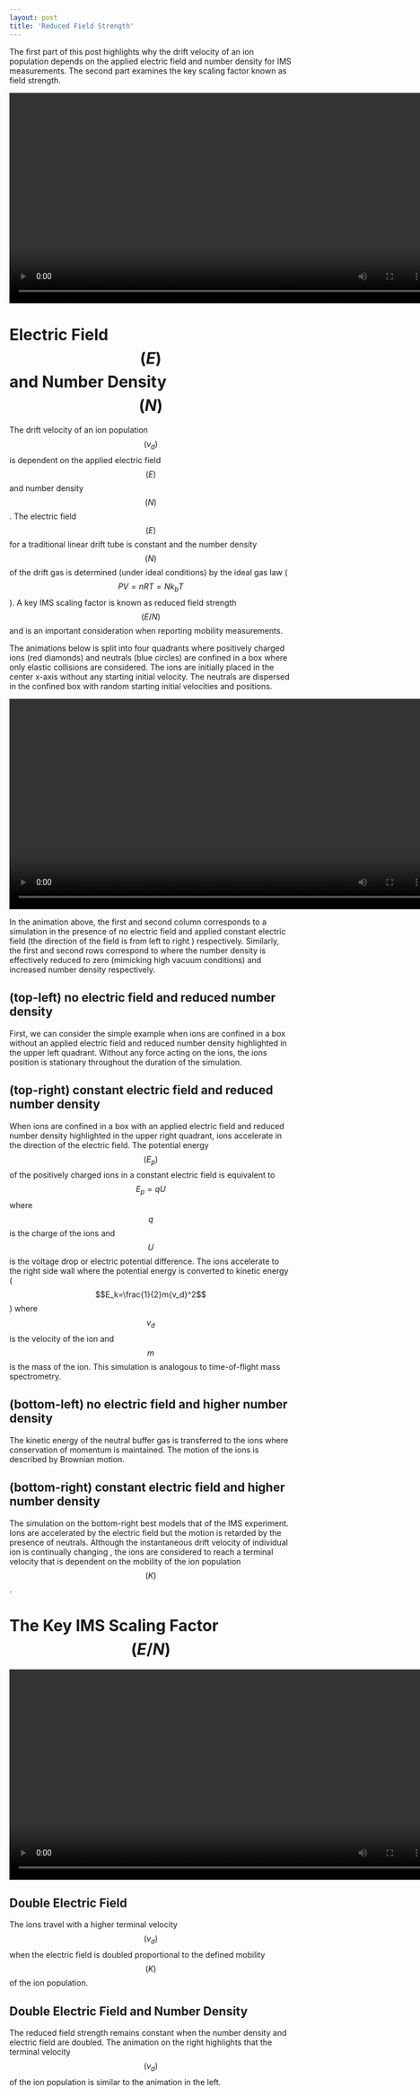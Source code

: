 ```yaml
---
layout: post
title: 'Reduced Field Strength'
---
```


The first part of this post highlights why the drift velocity of an ion
population depends on the applied electric field and number density for
IMS measurements. The second part examines the key scaling factor known
as field strength.

<video width="750" height="375" controls="controls">)
	<source src="/animations/IMS_Theory/E1N1.mp4" type="video/mp4">)
</video>


Electric Field $$(E)$$ and Number Density $$(N)$$
=============================================

The drift velocity of an ion population $$(v_d)$$ is dependent on the
applied electric field $$(E)$$ and number density $$(N)$$. The electric
field $$(E)$$ for a traditional linear drift tube is constant and the
number density $$(N)$$ of the drift gas is determined (under ideal
conditions) by the ideal gas law ($$PV=nRT=Nk_bT$$). A key IMS scaling
factor is known as reduced field strength $$(E/N)$$ and is an important
consideration when reporting mobility measurements.

The animations below is split into four quadrants where positively
charged ions (red diamonds) and neutrals (blue circles) are confined in
a box where only elastic collisions are considered. The ions are
initially placed in the center x-axis without any starting initial
velocity. The neutrals are dispersed in the confined box with random
starting initial velocities and positions.

<video width="750" height="375" controls="controls">)
	<source src="/animations/IMS_Theory/HighQuality_EN1.mp4" type="video/mp4">)
</video>

In the animation above, the first and second column corresponds to a
simulation in the presence of no electric field and applied constant
electric field (the direction of the field is from left to right )
respectively. Similarly, the first and second rows correspond to where
the number density is effectively reduced to zero (mimicking high vacuum
conditions) and increased number density respectively.

(top-left) no electric field and reduced number density
-------------------------------------------------------

First, we can consider the simple example when ions are confined in a
box without an applied electric field and reduced number density
highlighted in the upper left quadrant. Without any force acting on the
ions, the ions position is stationary throughout the duration of the
simulation.

(top-right) constant electric field and reduced number density
--------------------------------------------------------------

When ions are confined in a box with an applied electric field and
reduced number density highlighted in the upper right quadrant, ions
accelerate in the direction of the electric field. The potential energy
$$(E_{p})$$ of the positively charged ions in a constant electric field is
equivalent to $$E_{p}=qU$$ where $$q$$ is the charge of the ions and $$U$$ is
the voltage drop or electric potential difference. The ions accelerate
to the right side wall where the potential energy is converted to
kinetic energy ($$E_k=\frac{1}{2}m{v_d}^2$$) where $$v_d$$ is the velocity
of the ion and $$m$$ is the mass of the ion. This simulation is analogous
to time-of-flight mass spectrometry.

(bottom-left) no electric field and higher number density
---------------------------------------------------------

The kinetic energy of the neutral buffer gas is transferred to the ions
where conservation of momentum is maintained. The motion of the ions is
described by Brownian motion.

(bottom-right) constant electric field and higher number density
----------------------------------------------------------------

The simulation on the bottom-right best models that of the IMS
experiment. Ions are accelerated by the electric field but the motion is
retarded by the presence of neutrals. Although the instantaneous drift
velocity of individual ion is continually changing , the ions are
considered to reach a terminal velocity that is dependent on the
mobility of the ion population $$(K)$$.

The Key IMS Scaling Factor $$(E/N)$$
==================================

<video width="750" height="375" controls="controls">)
	<source src="/animations/IMS_Theory/HighQuality_EN2.mp4" type="video/mp4">)
</video>


Double Electric Field
---------------------

The ions travel with a higher terminal velocity $$(v_d)$$ when the
electric field is doubled proportional to the defined mobility $$(K)$$ of
the ion population.

Double Electric Field and Number Density
----------------------------------------

The reduced field strength remains constant when the number density and
electric field are doubled. The animation on the right highlights that
the terminal velocity $$(v_d)$$ of the ion population is similar to the
animation in the left.





